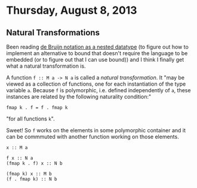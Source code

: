# Thursday, August 8, 2013

## Natural Transformations

Been reading [de Bruijn notation as a nested datatype](/files/debruijn_as_nested_datatype.pdf) (to figure out how to implement an alternative to bound that doesn't require the language to be embedded (or to figure out that I can use bound)) and I think I finally get what a natural transformation is.

A function `f :: M a -> N a` is called a *natural transformation*. It "may be
viewed as a collection of functions, one for each instantiation of the type
variable `a`. Because `f` is polymorphic, i.e. defined independently of `a`,
these instances are related by the following naturality condition:"

    fmap k . f = f . fmap k

"for all functions `k`".

Sweet! So `f` works on the elements in some polymorphic container and it can be
commmuted with another function working on those elements.

    x :: M a

    f x :: N a
    (fmap k . f) x :: N b

    (fmap k) x :: M b
    (f . fmap k) :: N b
